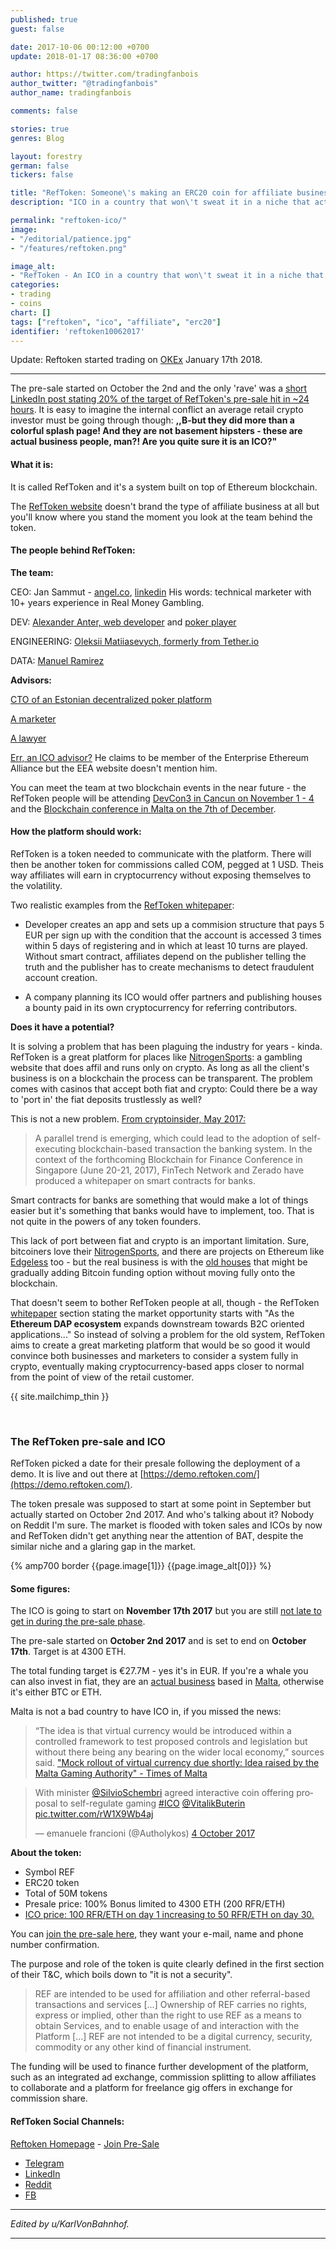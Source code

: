 ```yaml
---
published: true
guest: false

date: 2017-10-06 00:12:00 +0700
update: 2018-01-17 08:36:00 +0700

author: https://twitter.com/tradingfanbois
author_twitter: "@tradingfanbois"
author_name: tradingfanbois

comments: false

stories: true
genres: Blog

layout: forestry
german: false
tickers: false

title: "RefToken: Someone\'s making an ERC20 coin for affiliate business and ethtrader isn\'t hyping it at all"
description: "ICO in a country that won\'t sweat it in a niche that actually needs the product. You wouldn\'t expect to hear about it on Reddit, would you."

permalink: "reftoken-ico/"
image:
- "/editorial/patience.jpg"
- "/features/reftoken.png"

image_alt:
- "RefToken - An ICO in a country that won\'t sweat it in a niche that actually needs this product. Of course you won\'t hear about it on Reddit."
categories:
- trading
- coins
chart: []
tags: ["reftoken", "ico", "affiliate", "erc20"]
identifier: 'reftoken10062017'
---
```



Update: Reftoken started trading on [OKEx](https://www.okex.com/spot/trade/index.do#symbol=ref_btc) January 17th 2018.
_____________________

The pre-sale started on October the 2nd and the only 'rave' was a [short LinkedIn post stating 20% of the target of RefToken's pre-sale hit in ~24 hours](https://www.linkedin.com/feed/update/urn:li:activity:6321006569584680961). It is easy to imagine the internal conflict an average retail crypto investor must be going through though: **,,B-but they did more than a colorful splash page! And they are not basement hipsters - these are actual business people, man?! Are you quite sure it is an ICO?"**


#### What it is:

It is called RefToken and it's a system built on top of Ethereum blockchain.

The [RefToken website](https://reftoken.io) doesn't brand the type of affiliate business at all but you'll know where you stand the moment you look at the team behind the token.

#### The people behind RefToken:

**The team:**

CEO: Jan Sammut - [angel.co](https://angel.co/jan-sammut), [linkedin](https://www.linkedin.com/in/jansammut/)
His words: technical marketer with 10+ years experience in Real Money Gambling.

DEV: [Alexander Anter, web developer](https://www.linkedin.com/in/alexanderanter/) and [poker player](https://twitter.com/alexanderanter?lang=en)

ENGINEERING: [Oleksii Matiiasevych, formerly from Tether.io](https://www.linkedin.com/in/lastperson/)

DATA: [Manuel Ramirez](https://www.linkedin.com/in/manuelgranadosramirez/)

**Advisors:**

[CTO of an Estonian decentralized poker platform](https://www.linkedin.com/in/johannbarbie/)

[A marketer](https://www.linkedin.com/in/illvillja/)

[A lawyer](https://www.linkedin.com/in/christianellul/)

[Err, an ICO advisor?](https://www.linkedin.com/in/desmondmarshall/) He claims to be member of the Enterprise Ethereum Alliance but the EEA website doesn't mention him.

You can meet the team at two blockchain events in the near future - the RefToken people will be attending [DevCon3 in Cancun on November 1 - 4](https://ethereumfoundation.org/devcon3/) and the [Blockchain conference in Malta on the 7th of December](https://malta.blockchainconf.world/en).

#### How the platform should work:

RefToken is a token needed to communicate with the platform. There will then be another token for commissions called COM, pegged at 1 USD. Theis way affiliates will earn in cryptocurrency without exposing themselves to the volatility.

Two realistic examples from the [RefToken whitepaper](https://reftoken.io/uploads/reftoken-whitepaper.pdf):

* Developer creates an app and sets up a commision structure that pays 5 EUR per sign up with the condition that the account is accessed 3 times within 5 days of registering and in which at least 10
turns are played. Without smart contract, affiliates depend on the publisher telling the truth and the publisher has to create mechanisms to detect fraudulent account creation.

* A company planning its ICO would offer partners and publishing
houses a bounty paid in its own cryptocurrency for referring contributors.


**Does it have a potential?**

It is solving a problem that has been plaguing the industry for years - kinda. RefToken is a great platform for places like [NitrogenSports](https://nitrogensports.eu/r/2534547): a gambling website that does affil and runs only on crypto. As long as all the client's business is on a blockchain the process can be transparent. The problem comes with casinos that accept both fiat and crypto: Could there be a way to 'port in' the fiat deposits trustlessly as well?

This is not a new problem. [From cryptoinsider, May 2017: ](https://cryptoinsider.com/smart-contracts-real-businesses-banks/)

> A parallel trend is emerging, which could lead to the adoption of self-executing blockchain-based transaction the banking system. In the context of the forthcoming Blockchain for Finance Conference in Singapore (June 20-21, 2017), FinTech Network and Zerado have produced a whitepaper on smart contracts for banks.

Smart contracts for banks are something that would make a lot of things easier but it's something that banks would have to implement, too. That is not quite in the powers of any token founders.

This lack of port between fiat and crypto is an important limitation. Sure, bitcoiners love their [NitrogenSports](https://nitrogensports.eu/r/2534547), and there are projects on Ethereum like [Edgeless](http://edgeless.io/) too - but the real business is with the [old houses](https://www.technavio.com/report/global-media-and-entertainment-services-global-online-gambling-market-2016-2020) that might be gradually adding Bitcoin funding option without moving fully onto the blockchain.

That doesn't seem to bother RefToken people at all, though - the RefToken [whitepaper](https://reftoken.io/uploads/reftoken-whitepaper.pdf) section stating the market opportunity starts with "As the **Ethereum DAP ecosystem** expands downstream towards B2C oriented applications..." So instead of solving a problem for the old system, RefToken aims to create a great marketing platform that would be so good it would convince both businesses and marketers to consider a system fully in crypto, eventually making cryptocurrency-based apps closer to normal from the point of view of the retail customer.

{{ site.mailchimp_thin }}

<p>&nbsp;</p>

### The RefToken pre-sale and ICO

RefToken picked a date for their presale following the deployment of a demo. It is live and out there at [https://demo.reftoken.com/](https://demo.reftoken.com/).

The token presale was supposed to start at some point in September but actually started on October 2nd 2017. And who's talking about it? Nobody on Reddit I'm sure. The market is flooded with token sales and ICOs by now and RefToken didn't get anything near the attention of BAT, despite the similar niche and a glaring gap in the market.

{% amp700 border {{page.image[1]}} {{page.image_alt[0]}} %}

#### Some figures:

The ICO is going to start on **November 17th 2017** but you are still [not late to get in during the pre-sale phase](https://ico.reftoken.io/user/login/?next=/investor/dashboard/).

The pre-sale started on **October 2nd 2017** and is set to end on **October 17th**. Target is at 4300 ETH.

The total funding target is €27.7M - yes it's in EUR. If you're a whale you can also invest in fiat, they are an [actual business](https://www.crunchbase.com/organization/reftoken) based in [Malta](https://www.google.com/search?q=reftoken%20address&cad=h), otherwise it's either BTC or ETH.

Malta is not a bad country to have ICO in, if you missed the news:

> “The idea is that virtual currency would be introduced within a controlled framework to test proposed controls and legislation but without there being any bearing on the wider local economy,” sources said. ["Mock rollout of virtual currency due shortly: Idea raised by the Malta Gaming Authority" - Times of Malta](https://www.timesofmalta.com/mobile/articles/view/20170925/local/mock-rollout-of-virtual-currency-due-shortly.658821)

<blockquote class="twitter-tweet" data-lang="en-gb"><p lang="en" dir="ltr">With minister <a href="https://twitter.com/SilvioSchembri?ref_src=twsrc%5Etfw">@SilvioSchembri</a> agreed interactive coin offering proposal to self-regulate gaming <a href="https://twitter.com/hashtag/ICO?src=hash&amp;ref_src=twsrc%5Etfw">#ICO</a> <a href="https://twitter.com/VitalikButerin?ref_src=twsrc%5Etfw">@VitalikButerin</a> <a href="https://t.co/rW1X9Wb4aj">pic.twitter.com/rW1X9Wb4aj</a></p>&mdash; emanuele francioni (@Autholykos) <a href="https://twitter.com/Autholykos/status/915544847737552898?ref_src=twsrc%5Etfw">4 October 2017</a></blockquote>

**About the token:**

* Symbol REF
* ERC20 token
* Total of 50M tokens
* Presale price: 100% Bonus limited to 4300 ETH (200 RFR/ETH)
* [ICO price: 100 RFR/ETH on day 1 increasing to 50 RFR/ETH on day 30.](https://reftoken.io/ico)

You can [join the pre-sale here](https://ico.reftoken.io/user/login/?next=/investor/dashboard/), they want your e-mail, name and phone number confirmation.

The purpose and role of the token is quite clearly defined in the first section of their T&C, which boils down to "it is not a security".

> REF are intended to be used for affiliation and other referral-based transactions and services [...]
Ownership of REF carries no rights, express or implied, other than the right to use REF as a means to obtain Services, and to enable usage of and interaction with the Platform [...] REF are not intended to be a digital currency, security, commodity or any other kind of financial instrument.

The funding will be used to finance further development of the platform, such as an integrated ad exchange, commission splitting to allow affiliates to collaborate and a platform for freelance gig offers in exchange for commission share.


#### RefToken Social Channels:

[Reftoken Homepage](https://reftoken.io) - [Join Pre-Sale](https://ico.reftoken.io/user/login/?next=/investor/dashboard/)

* [Telegram](https://t.me/RefToken)
* [LinkedIn](https://www.reddit.com/r/RefToken/)
* [Reddit](https://www.reddit.com/r/RefToken/)
* [FB](https://www.facebook.com/RefToken/)



_____________________

*Edited by u/KarlVonBahnhof.*

_____________________
